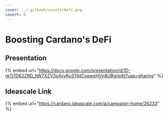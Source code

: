 ```yaml
---
cover: ../.gitbook/assets/Defi.png
coverY: 0
---
```


# Boosting Cardano's DeFi

## Presentation

{% embed url="https://docs.google.com/presentation/d/1D-re7j7D62ZRD_hW7XZV3x4vvKuSYktCvqweHVn8UBg/edit?usp=sharing" %}

## Ideascale Link

{% embed url="https://cardano.ideascale.com/a/campaign-home/26233" %}

